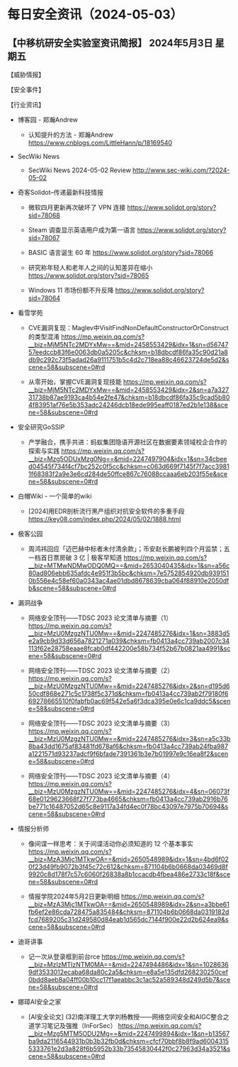 # 每日安全资讯（2024-05-03）

【中移杭研安全实验室资讯简报】
2024年5月3日 星期五
---------------------------
【威胁情报】

【安全事件】

【行业资讯】

- 博客园 - 郑瀚Andrew
  - 认知提升的方法 - 郑瀚Andrew
https://www.cnblogs.com/LittleHann/p/18169540

- SecWiki News
  - SecWiki News 2024-05-02 Review
http://www.sec-wiki.com/?2024-05-02

- 奇客Solidot–传递最新科技情报
  - 微软四月更新再次破坏了 VPN 连接
https://www.solidot.org/story?sid=78068

  - Steam 调查显示英语用户成为第一语言
https://www.solidot.org/story?sid=78067

  - BASIC 语言诞生 60 年
https://www.solidot.org/story?sid=78066

  - 研究称年轻人和老年人之间的认知差异在缩小
https://www.solidot.org/story?sid=78065

  - Windows 11 市场份额不升反降
https://www.solidot.org/story?sid=78064

- 看雪学苑
  - CVE漏洞复现：Maglev中VisitFindNonDefaultConstructorOrConstruct的类型混淆
https://mp.weixin.qq.com/s?__biz=MjM5NTc2MDYxMw==&mid=2458553429&idx=1&sn=d5674757eedccb83f6e0063db0a5205c&chksm=b18dbcdf86fa35c90d21a8db9c292c73f5adad26a9111751b5c4d2c718ea88c46623724de5d2&scene=58&subscene=0#rd

  - 从零开始，掌握CVE漏洞复现技能
https://mp.weixin.qq.com/s?__biz=MjM5NTc2MDYxMw==&mid=2458553429&idx=2&sn=a7a32731738b87ae9193ca4b54e2fe47&chksm=b18dbcdf86fa35c9cad5b804f83951af76e5b353adc24246dcb18ede995eaff0187ed2b1e138&scene=58&subscene=0#rd

- 安全研究GoSSIP
  - 产学融合，携手共进：蚂蚁集团隐语开源社区在数据要素领域校企合作的探索与实践
https://mp.weixin.qq.com/s?__biz=Mzg5ODUxMzg0Ng==&mid=2247497904&idx=1&sn=34cbeed04545f734f4cf7bc252c0f5cc&chksm=c063d669f7145f7f7acc39811f68383f2a9e3e6cd284de50ffce867c76088ccaaa6eb203f55e&scene=58&subscene=0#rd

- 白帽Wiki - 一个简单的wiki
  - [2024]用EDR剖析流行黑产组织对抗安全软件的多重手段
https://key08.com/index.php/2024/05/02/1888.html

- 极客公园
  - 周鸿祎回应「迈巴赫中标者未付清余款」；币安赵长鹏被判四个月监禁；五一档首日票房破 3 亿 | 极客早知道
https://mp.weixin.qq.com/s?__biz=MTMwNDMwODQ0MQ==&mid=2653040435&idx=1&sn=a56c80ad806ebb635afdc4e951f3b5bc&chksm=7e5752854920db9391510b556e4c58ef60a0343ac4ae01dbd8678639cba064f88910e2050dfb&scene=58&subscene=0#rd

- 漏洞战争
  - 网络安全顶刊——TDSC 2023 论文清单与摘要（1）
https://mp.weixin.qq.com/s?__biz=MzU0MzgzNTU0Mw==&mid=2247485276&idx=1&sn=3883d5e2a9cb9d33d656a7821271a039&chksm=fb0413a4cc739ab2007c34113f62e28758eaae8fcab0df442200e58b734f52b67b0821aa4991&scene=58&subscene=0#rd

  - 网络安全顶刊——TDSC 2023 论文清单与摘要（2）
https://mp.weixin.qq.com/s?__biz=MzU0MzgzNTU0Mw==&mid=2247485276&idx=2&sn=d195d650cdf868e271c5c1738f5c371d&chksm=fb0413a4cc739ab2f79180f669278665510f0fabfb0ac69f542e5a6f3dca395e0e6c1ca9ddc5&scene=58&subscene=0#rd

  - 网络安全顶刊——TDSC 2023 论文清单与摘要（3）
https://mp.weixin.qq.com/s?__biz=MzU0MzgzNTU0Mw==&mid=2247485276&idx=3&sn=a5c33b8ba43dd1675af83481fd678af6&chksm=fb0413a4cc739ab24fba987a1221571d93237adcf9f6bfade7391361b3e7b01997e9c16ea8f2&scene=58&subscene=0#rd

  - 网络安全顶刊——TDSC 2023 论文清单与摘要（4）
https://mp.weixin.qq.com/s?__biz=MzU0MzgzNTU0Mw==&mid=2247485276&idx=4&sn=06073f68e0129623668f27f773ba4665&chksm=fb0413a4cc739ab2916b76be771c16487052d65c8e9117a34fd4ec0f78bc43097e7975b70694&scene=58&subscene=0#rd

- 情报分析师
  - 像间谍一样思考：关于间谍活动你必须知道的 12 个基本事实
https://mp.weixin.qq.com/s?__biz=MzA3Mjc1MTkwOA==&mid=2650548989&idx=1&sn=4bd6f020f23d49fb9072b3f45c72c612&chksm=871104b6b0668da03469d8f9920c8d178f7c57c6060f26838a8b1ccacdb4fbea486e2733c18f&scene=58&subscene=0#rd

  - 情报学院2024年5月2日更新明细
https://mp.weixin.qq.com/s?__biz=MzA3Mjc1MTkwOA==&mid=2650548989&idx=2&sn=a3bbe61fb6ef2e86cda728475a835484&chksm=871104b6b0668da0319182dfcd7689205c31d249580d84eab1d565dc7144f900e22d2b624ea9&scene=58&subscene=0#rd

- 迪哥讲事
  - 记一次从登录框到前台rce
https://mp.weixin.qq.com/s?__biz=MzIzMTIzNTM0MA==&mid=2247494486&idx=1&sn=10286369df3533012ecaba68da80c2a5&chksm=e8a5e135dfd268230250cef0bdd8aeb8a04ff00b10cc17f1aeabbc3c1ac52a589348d249d5b7&scene=58&subscene=0#rd

- 娜璋AI安全之家
  - [AI安全论文] (32)南洋理工大学刘杨教授——网络空间安全和AIGC整合之道学习笔记及强推（InForSec）
https://mp.weixin.qq.com/s?__biz=Mzg5MTM5ODU2Mg==&mid=2247499894&idx=1&sn=b13567ba9da2116544931b0b3b32fb0d&chksm=cfcf70bbf8b8f9ad60043155333761e2d3a828f6b5952b33b73545830442f0c27963d34a3521&scene=58&subscene=0#rd

